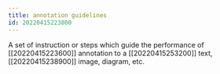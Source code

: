```yaml
---
title: annotation guidelines
id: 20220415223800
---
```


A set of instruction or steps which guide the performance of [[20220415223600]] annotation to a [[20220415253200]] text, [[20220415238900]] image, diagram, etc.
